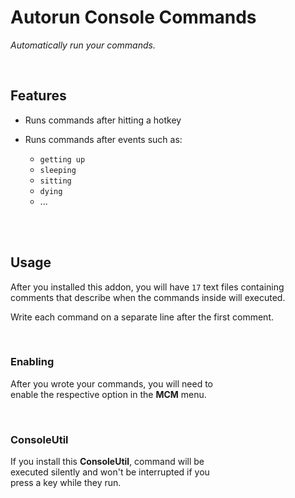 
# Autorun Console Commands

*Automatically run your commands.*

<br>

## Features

-   Runs commands after hitting a hotkey

-   Runs commands after events such as:

    - `getting up`
    - `sleeping`
    - `sitting`
    - `dying`
    - ...
    
<br>
<br>

## Usage

After you installed this addon, you will have `17` text files containing <br>
comments that describe when the commands inside will executed.

Write each command on a separate line after the first comment.

<br>

### Enabling

After you wrote your commands, you will need to <br>
enable the respective option in the **MCM** menu.

<br>

### ConsoleUtil

If you install this **ConsoleUtil**, command will be <br>
executed silently and won't be interrupted if you <br>
press a key while they run.

<br>